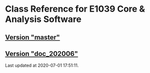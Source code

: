 # Class Reference for E1039 Core & Analysis Software
## [Version "master"](master/)
## [Version "doc_202006"](doc_202006/)
Last updated at 2020-07-01 17:51:11.
